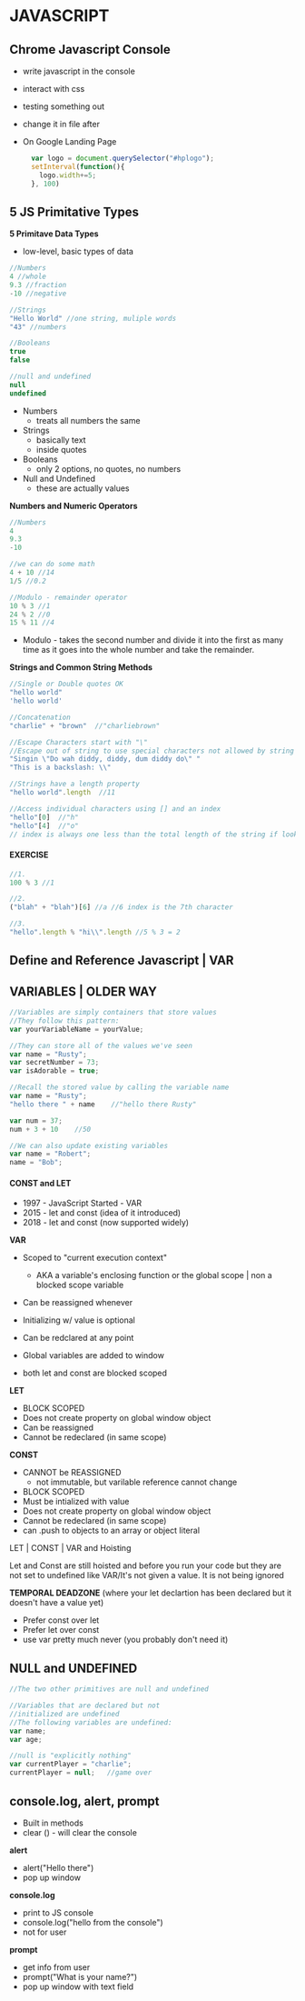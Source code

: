 # JAVASCRIPT

## Chrome Javascript Console
  - write javascript in the console
  - interact with css
  - testing something out
  - change it in file after

  - On Google Landing Page 
    ```js
      var logo = document.querySelector("#hplogo");
      setInterval(function(){
        logo.width+=5;
      }, 100)
    ```

## 5 JS Primitative Types

**5 Primitave Data Types**

- low-level, basic types of data

```js
//Numbers
4 //whole
9.3 //fraction
-10 //negative

//Strings
"Hello World" //one string, muliple words
"43" //numbers

//Booleans
true
false

//null and undefined
null 
undefined
```

- Numbers
  - treats all numbers the same
- Strings
  - basically text
  - inside quotes
- Booleans
  - only 2 options, no quotes, no numbers
- Null and Undefined
  - these are actually values

**Numbers and Numeric Operators**

```js
//Numbers
4
9.3
-10

//we can do some math
4 + 10 //14
1/5 //0.2

//Modulo - remainder operator
10 % 3 //1
24 % 2 //0
15 % 11 //4 
```
- Modulo - takes the second number and divide it into the first as many time as it goes into the whole number and take the remainder. 

**Strings and Common String Methods**
```js
//Single or Double quotes OK
"hello world"
'hello world'

//Concatenation
"charlie" + "brown"  //"charliebrown"

//Escape Characters start with "\"
//Escape out of string to use special characters not allowed by string
"Singin \"Do wah diddy, diddy, dum diddy do\" "
"This is a backslash: \\"

//Strings have a length property
"hello world".length  //11

//Access individual characters using [] and an index
"hello"[0]  //"h"
"hello"[4]  //"o"
// index is always one less than the total length of the string if looking for the last character in a string
```

#### EXERCISE 
```js
//1.
100 % 3 //1

//2.
("blah" + "blah")[6] //a //6 index is the 7th character

//3.
"hello".length % "hi\\".length //5 % 3 = 2
```
## Define and Reference Javascript | VAR
## VARIABLES | OLDER WAY

```js
//Variables are simply containers that store values
//They follow this pattern:
var yourVariableName = yourValue;

//They can store all of the values we've seen
var name = "Rusty";
var secretNumber = 73;
var isAdorable = true;

//Recall the stored value by calling the variable name
var name = "Rusty";
"hello there " + name    //"hello there Rusty"

var num = 37;
num + 3 + 10    //50

//We can also update existing variables
var name = "Robert";
name = "Bob";

```
#### CONST and LET

- 1997 - JavaScript Started - VAR
- 2015 - let and const (idea of it introduced)
- 2018 - let and const (now supported widely)

**VAR**

- Scoped to "current execution context"
  - AKA a variable's enclosing function or the global scope | non a blocked scope variable
- Can be reassigned whenever
- Initializing w/ value is optional
- Can be redclared at any point
- Global variables are added to window

- both let and const are blocked scoped

**LET**

- BLOCK SCOPED
- Does not create property on global window object
- Can be reassigned
- Cannot be redeclared (in same scope)

**CONST**

- CANNOT be REASSIGNED
  - not immutable, but varilable reference cannot change
- BLOCK SCOPED
- Must be intialized with value
- Does not create property on global window object
- Cannot be redeclared (in same scope)
- can .push to objects to an array or object literal

LET | CONST | VAR and Hoisting

Let and Const are still hoisted and before you run your code but they are not set to undefined like VAR/It's not given a value. It is not being ignored

**TEMPORAL DEADZONE** (where your let declartion has been declared but it doesn't have a value yet)

- Prefer const over let
- Prefer let over const
- use var pretty much never (you probably don't need it)

## NULL and UNDEFINED

```js
//The two other primitives are null and undefined

//Variables that are declared but not 
//initialized are undefined
//The following variables are undefined:
var name;
var age;

//null is "explicitly nothing"
var currentPlayer = "charlie";
currentPlayer = null;   //game over
```

## console.log, alert, prompt
- Built in methods
- clear () - will clear the console

**alert**
- alert("Hello there") 
- pop up window

**console.log**
- print to JS console
- console.log("hello from the console")
- not for user

**prompt**
- get info from user
- prompt("What is your name?")
- pop up window with text field





